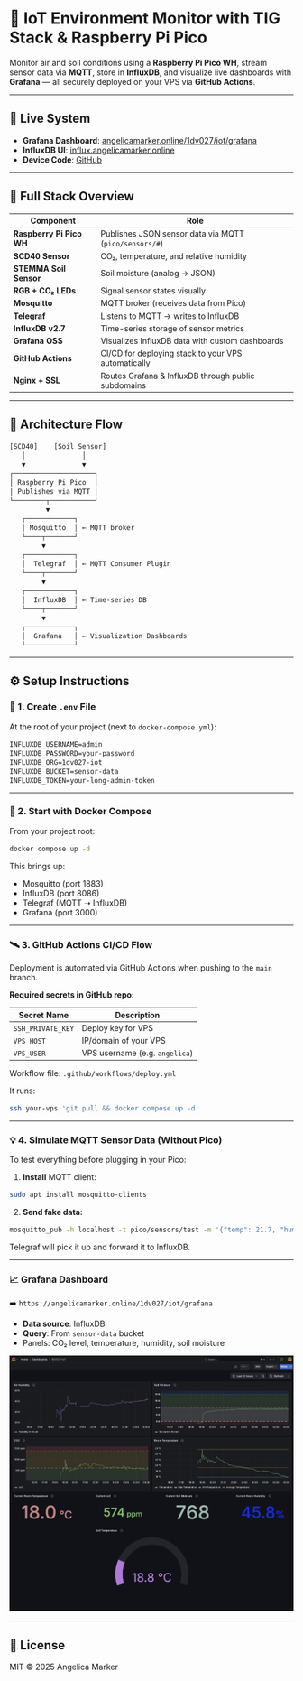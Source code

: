 
# 🌿 IoT Environment Monitor with TIG Stack & Raspberry Pi Pico

Monitor air and soil conditions using a **Raspberry Pi Pico WH**, stream sensor data via **MQTT**, store in **InfluxDB**, and visualize live dashboards with **Grafana** — all securely deployed on your VPS via **GitHub Actions**.

---

## 🚀 Live System

* **Grafana Dashboard**: [angelicamarker.online/1dv027/iot/grafana](https://angelicamarker.online/1dv027/iot/grafana)
* **InfluxDB UI**: [influx.angelicamarker.online](https://influx.angelicamarker.online)
* **Device Code**: [GitHub](https://github.com/MarkerAnn/1dv027_iot_device)

---

## 🧩 Full Stack Overview

| Component                | Role                                                   |
| ------------------------ | ------------------------------------------------------ |
| **Raspberry Pi Pico WH** | Publishes JSON sensor data via MQTT (`pico/sensors/#`) |
| **SCD40 Sensor**         | CO₂, temperature, and relative humidity                |
| **STEMMA Soil Sensor**   | Soil moisture (analog → JSON)                          |
| **RGB + CO₂ LEDs**       | Signal sensor states visually                          |
| **Mosquitto**            | MQTT broker (receives data from Pico)                  |
| **Telegraf**             | Listens to MQTT → writes to InfluxDB                   |
| **InfluxDB v2.7**        | Time-series storage of sensor metrics                  |
| **Grafana OSS**          | Visualizes InfluxDB data with custom dashboards        |
| **GitHub Actions**       | CI/CD for deploying stack to your VPS automatically    |
| **Nginx + SSL**          | Routes Grafana & InfluxDB through public subdomains    |

---

## 📡 Architecture Flow

```plaintext
[SCD40]    [Soil Sensor]
   │              │
   ▼              ▼
┌────────────────────┐
│ Raspberry Pi Pico  │
│ Publishes via MQTT │
└────────┬───────────┘
         ▼
   ┌────────────┐
   │ Mosquitto  │ ← MQTT broker
   └────┬───────┘
        ▼
   ┌────────────┐
   │  Telegraf  │ ← MQTT Consumer Plugin
   └────┬───────┘
        ▼
   ┌────────────┐
   │  InfluxDB  │ ← Time-series DB
   └────┬───────┘
        ▼
   ┌────────────┐
   │  Grafana   │ ← Visualization Dashboards
   └────────────┘
```

---

## ⚙️ Setup Instructions

### 🔐 1. Create `.env` File

At the root of your project (next to `docker-compose.yml`):

```env
INFLUXDB_USERNAME=admin
INFLUXDB_PASSWORD=your-password
INFLUXDB_ORG=1dv027-iot
INFLUXDB_BUCKET=sensor-data
INFLUXDB_TOKEN=your-long-admin-token
```

---

### 🐳 2. Start with Docker Compose

From your project root:

```bash
docker compose up -d
```

This brings up:

* Mosquitto (port 1883)
* InfluxDB (port 8086)
* Telegraf (MQTT ➝ InfluxDB)
* Grafana (port 3000)

---

### 🛰️ 3. GitHub Actions CI/CD Flow

Deployment is automated via GitHub Actions when pushing to the `main` branch.

**Required secrets in GitHub repo:**

| Secret Name       | Description                    |
| ----------------- | ------------------------------ |
| `SSH_PRIVATE_KEY` | Deploy key for VPS             |
| `VPS_HOST`        | IP/domain of your VPS          |
| `VPS_USER`        | VPS username (e.g. `angelica`) |

Workflow file: `.github/workflows/deploy.yml`

It runs:

```bash
ssh your-vps 'git pull && docker compose up -d'
```

---

### 💡 4. Simulate MQTT Sensor Data (Without Pico)

To test everything before plugging in your Pico:

1. **Install** MQTT client:

```bash
sudo apt install mosquitto-clients
```

2. **Send fake data:**

```bash
mosquitto_pub -h localhost -t pico/sensors/test -m '{"temp": 21.7, "humidity": 40.5}'
```

Telegraf will pick it up and forward it to InfluxDB.

---

### 📈 Grafana Dashboard

➡️ `https://angelicamarker.online/1dv027/iot/grafana`

* **Data source**: InfluxDB
* **Query**: From `sensor-data` bucket
* Panels: CO₂ level, temperature, humidity, soil moisture

![Grafana Dashboard Screenshot](./images/grafana.png)

---

## 📜 License

MIT © 2025 Angelica Marker

